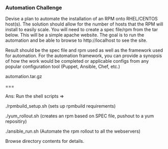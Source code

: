 ### Automation Challenge

Devise a plan to automate the installation of an RPM onto RHEL/CENTOS host(s).
The solution should allow for the number of hosts that the RPM will install to 
easily scale. You will need to create a spec file/rpm from the tar below. This
will be a simple apache website. The goal is to run the automation and be able
to browse to http://localhost to see the site.

Result should be the spec file and rpm used as well as the framework used for
automation. For the automation framework, you can provide a synopsis of how
the work would be completed or applicable configs from any popular 
configuration tool (Puppet, Ansible, Chef, etc.)

automation.tar.gz

===

Ans: Run the shell scripts =>

./rpmbuild_setup.sh  (sets up rpmbuild requirements)

./yum_rollout.sh (creates an rpm based on SPEC file, pushout to a yum repositiry)

./ansible_run.sh  (Automate the rpm rollout to all the webservers)


Browse directory contents for details.

